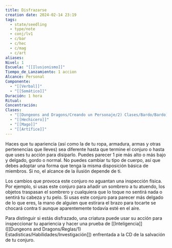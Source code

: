 ```yaml
---
title: Disfrazarse
creation date: 2024-02-14 23:19
tags:
  - state/seedling
  - type/note
  - conj/lv1
  - c/bar
  - c/hec
  - c/mag
  - c/art
aliases: 
Nivel: 1
Escuela: "[[Ilusionismo]]"
Tiempo_de_Lanzamiento: 1 accion
Alcance: Personal
Componente:
  - "[[Verbal]]"
  - "[[Somático]]"
Duración: 1 hora
Ritual: 
Concentración: 
Clases:
  - "[[Dungeons and Dragons/Creando un Personaje/2) Clases/Bardo/Bardo]]"
  - "[[Hechicero]]"
  - "[[Mago]]"
  - "[[Artífice]]"
---
```

Haces que tu apariencia (así como la de tu ropa, armadura, armas y otras pertenencias que lleves) sea diferente hasta que termine el conjuro o hasta que uses tu acción para disiparlo. Puedes parecer 1 pie más alto o más bajo y delgado, gordo o normal. No puedes cambiar tu tipo de cuerpo, así que debes adoptar una forma que tenga la misma disposición básica de miembros. Si no, el alcance de la ilusión depende de ti.

Los cambios que provoca este conjuro no aguantan una inspección física. Por ejemplo, si usas este conjuro para añadir un sombrero a tu atuendo, los objetos traspasan el sombrero y cualquiera que lo toque no sentirá nada o sentirá tu cabeza y tu pelo. Si usas este conjuro para parecer más delgado de lo que eres, la mano de alguien que estirara el brazo para tocarte se chocará contra ti aunque aparentemente todavía esté en el aire.

Para distinguir si estás disfrazado, una criatura puede usar su acción para inspeccionar tu apariencia y hacer una prueba de [[Inteligencia]] ([[Dungeons and Dragons/Reglas/1) Estadisticas/Habilidades/Investigación]]) enfrentada a la CD de la salvación de tu conjuro.
